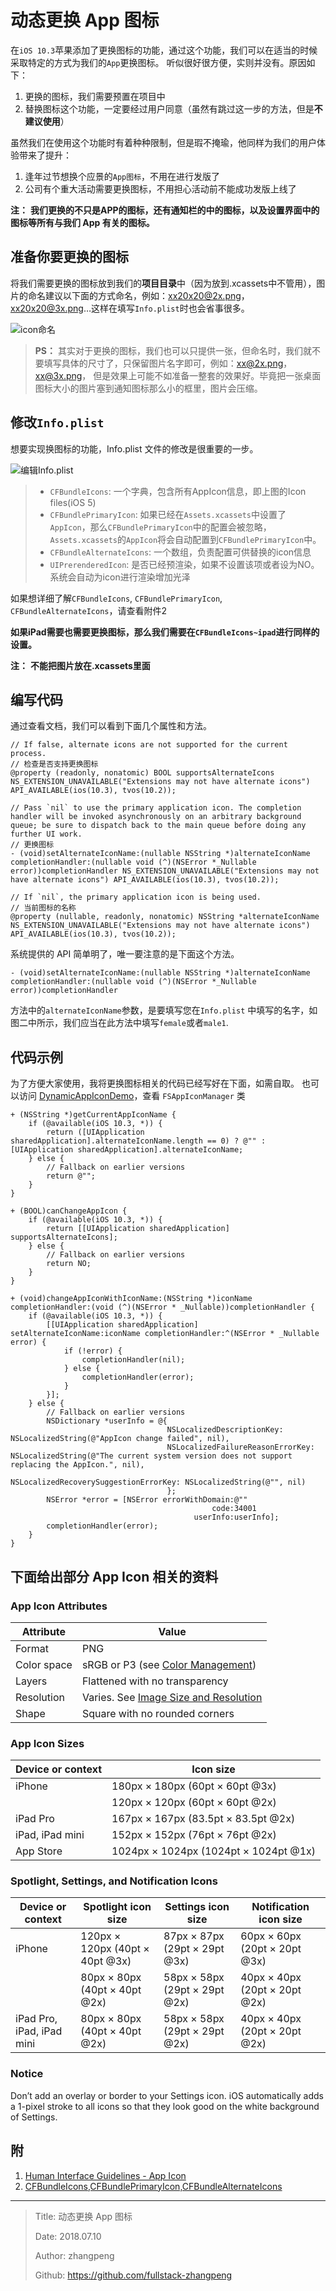 # 动态更换 App 图标

在`iOS 10.3`苹果添加了更换图标的功能，通过这个功能，我们可以在适当的时候采取特定的方式为我们的`App`更换图标。 听似很好很方便，实则并没有。原因如下：

1. 更换的图标，我们需要预置在项目中
2. 替换图标这个功能，一定要经过用户同意（虽然有跳过这一步的方法，但是**不建议使用**）

虽然我们在使用这个功能时有着种种限制，但是瑕不掩瑜，他同样为我们的用户体验带来了提升：

1. 逢年过节想换个应景的`App图标`，不用在进行发版了
2. 公司有个重大活动需要更换图标，不用担心活动前不能成功发版上线了

**注：** **我们更换的不只是APP的图标，还有通知栏的中的图标，以及设置界面中的图标等所有与我们 App 有关的图标。**

## 准备你要更换的图标

将我们需要更换的图标放到我们的**项目目录**中（因为放到.xcassets中不管用），图片的命名建议以下面的方式命名，例如：xx20x20@2x.png，xx20x20@3x.png…这样在填写`Info.plist`时也会省事很多。

![icon命名](http://img.zhangpeng.site/2018/07/10/1.jpg)

> **PS：**
> 其实对于更换的图标，我们也可以只提供一张，但命名时，我们就不要填写具体的尺寸了，只保留图片名字即可，例如：xx@2x.png，xx@3x.png， 但是效果上可能不如准备一整套的效果好。毕竟把一张桌面图标大小的图片塞到通知图标那么小的框里，图片会压缩。

## 修改`Info.plist`

想要实现换图标的功能，Info.plist 文件的修改是很重要的一步。

![编辑Info.plist](http://img.zhangpeng.site/2018/07/10/2.jpg)

> * `CFBundleIcons`:
>   一个字典，包含所有AppIcon信息，即上图的Icon files(iOS 5)
> * `CFBundlePrimaryIcon`:
>   如果已经在`Assets.xcassets`中设置了`AppIcon`，那么`CFBundlePrimaryIcon`中的配置会被忽略，`Assets.xcassets`的`AppIcon`将会自动配置到`CFBundlePrimaryIcon`中。
> * `CFBundleAlternateIcons`:
>   一个数组，负责配置可供替换的icon信息
> * `UIPrerenderedIcon`:
>   是否已经预渲染，如果不设置该项或者设为NO。系统会自动为icon进行渲染增加光泽

如果想详细了解`CFBundleIcons`, `CFBundlePrimaryIcon`, `CFBundleAlternateIcons`，请查看附件2

**如果iPad需要也需要更换图标，那么我们需要在`CFBundleIcons~ipad`进行同样的设置。**

**注：** **不能把图片放在.xcassets里面**

## 编写代码

通过查看文档，我们可以看到下面几个属性和方法。

```objc
// If false, alternate icons are not supported for the current process.
// 检查是否支持更换图标
@property (readonly, nonatomic) BOOL supportsAlternateIcons NS_EXTENSION_UNAVAILABLE("Extensions may not have alternate icons") API_AVAILABLE(ios(10.3), tvos(10.2));

// Pass `nil` to use the primary application icon. The completion handler will be invoked asynchronously on an arbitrary background queue; be sure to dispatch back to the main queue before doing any further UI work.
// 更换图标
- (void)setAlternateIconName:(nullable NSString *)alternateIconName completionHandler:(nullable void (^)(NSError *_Nullable error))completionHandler NS_EXTENSION_UNAVAILABLE("Extensions may not have alternate icons") API_AVAILABLE(ios(10.3), tvos(10.2));

// If `nil`, the primary application icon is being used.
// 当前图标的名称
@property (nullable, readonly, nonatomic) NSString *alternateIconName NS_EXTENSION_UNAVAILABLE("Extensions may not have alternate icons") API_AVAILABLE(ios(10.3), tvos(10.2));
```

系统提供的 API 简单明了，唯一要注意的是下面这个方法。

```objc
- (void)setAlternateIconName:(nullable NSString *)alternateIconName completionHandler:(nullable void (^)(NSError *_Nullable error))completionHandler
```

方法中的`alternateIconName`参数，是要填写您在`Info.plist` 中填写的名字，如图二中所示，我们应当在此方法中填写`female`或者`male1`.

## 代码示例

为了方便大家使用，我将更换图标相关的代码已经写好在下面，如需自取。
也可以访问 [DynamicAppIconDemo](https://github.com/fullstack-zhangpeng/DynamicAppIconDemo)，查看 `FSAppIconManager` 类

```objc
+ (NSString *)getCurrentAppIconName {
    if (@available(iOS 10.3, *)) {
        return ([UIApplication sharedApplication].alternateIconName.length == 0) ? @"" : [UIApplication sharedApplication].alternateIconName;
    } else {
        // Fallback on earlier versions
        return @"";
    }
}

+ (BOOL)canChangeAppIcon {
    if (@available(iOS 10.3, *)) {
        return [[UIApplication sharedApplication] supportsAlternateIcons];
    } else {
        // Fallback on earlier versions
        return NO;
    }
}

+ (void)changeAppIconWithIconName:(NSString *)iconName completionHandler:(void (^)(NSError * _Nullable))completionHandler {
    if (@available(iOS 10.3, *)) {
        [[UIApplication sharedApplication] setAlternateIconName:iconName completionHandler:^(NSError * _Nullable error) {
            if (!error) {
                completionHandler(nil);
            } else {
                completionHandler(error);
            }
        }];
    } else {
        // Fallback on earlier versions
        NSDictionary *userInfo = @{
                                   NSLocalizedDescriptionKey: NSLocalizedString(@"AppIcon change failed", nil),
                                   NSLocalizedFailureReasonErrorKey: NSLocalizedString(@"The current system version does not support replacing the AppIcon.", nil),
                                   NSLocalizedRecoverySuggestionErrorKey: NSLocalizedString(@"", nil)
                                   };
        NSError *error = [NSError errorWithDomain:@""
                                             code:34001
                                         userInfo:userInfo];
        completionHandler(error);
    }
}
```

## 下面给出部分 App Icon 相关的资料

### App Icon Attributes

|Attribute|Value|
|---|---|
|Format|PNG|
|Color space|sRGB or P3 (see [Color Management](https://developer.apple.com/design/human-interface-guidelines/ios/visual-design/color/#color-management))|
|Layers|Flattened with no transparency|
|Resolution|Varies. See [Image Size and Resolution](https://developer.apple.com/design/human-interface-guidelines/ios/icons-and-images/image-size-and-resolution/)|
|Shape|    Square with no rounded corners|

### App Icon Sizes

|Device or context|    Icon size|
|---|---|
|iPhone|180px × 180px (60pt × 60pt @3x)|
|      |120px × 120px (60pt × 60pt @2x)|
|iPad Pro|167px × 167px (83.5pt × 83.5pt @2x)|
|iPad, iPad mini|152px × 152px (76pt × 76pt @2x)|
|App Store|1024px × 1024px (1024pt × 1024pt @1x)|

### Spotlight, Settings, and Notification Icons

|Device or context|Spotlight icon size|Settings icon size|Notification icon size|
|---|---|---|---|
|iPhone|120px × 120px (40pt × 40pt @3x)|87px × 87px (29pt × 29pt @3x)|60px × 60px (20pt × 20pt @3x)|
|      |80px × 80px (40pt × 40pt @2x)|58px × 58px (29pt × 29pt @2x)|40px × 40px (20pt × 20pt @2x)|
|iPad Pro, iPad, iPad mini|    80px × 80px (40pt × 40pt @2x)|58px × 58px (29pt × 29pt @2x)|40px × 40px (20pt × 20pt @2x)|

### Notice

Don’t add an overlay or border to your Settings icon. iOS automatically adds a 1-pixel stroke to all icons so that they look good on the white background of Settings.

## 附

1. [Human Interface Guidelines - App Icon](https://developer.apple.com/design/human-interface-guidelines/ios/icons-and-images/app-icon/)
2. [CFBundleIcons,CFBundlePrimaryIcon,CFBundleAlternateIcons](https://developer.apple.com/library/archive/documentation/General/Reference/InfoPlistKeyReference/Articles/CoreFoundationKeys.html#//apple_ref/doc/uid/TP40009249-SW10)

---

> Title: 动态更换 App 图标
>
> Date: 2018.07.10
>
> Author: zhangpeng
>
> Github: <https://github.com/fullstack-zhangpeng>
